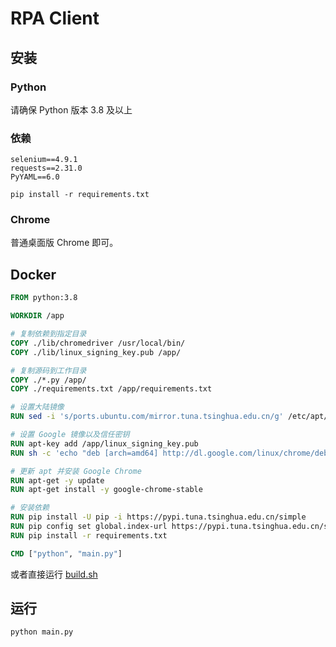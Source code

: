 # RPA Client

## 安装

### Python

请确保 Python 版本 3.8 及以上

### 依赖

```
selenium==4.9.1
requests==2.31.0
PyYAML==6.0
```

```shell
pip install -r requirements.txt
```

### Chrome

普通桌面版 Chrome 即可。

## Docker

```dockerfile
FROM python:3.8

WORKDIR /app

# 复制依赖到指定目录
COPY ./lib/chromedriver /usr/local/bin/
COPY ./lib/linux_signing_key.pub /app/

# 复制源码到工作目录
COPY ./*.py /app/
COPY ./requirements.txt /app/requirements.txt

# 设置大陆镜像
RUN sed -i 's/ports.ubuntu.com/mirror.tuna.tsinghua.edu.cn/g' /etc/apt/sources.list

# 设置 Google 镜像以及信任密钥
RUN apt-key add /app/linux_signing_key.pub
RUN sh -c 'echo "deb [arch=amd64] http://dl.google.com/linux/chrome/deb/ stable main" >> /etc/apt/sources.list.d/google-chrome.list'

# 更新 apt 并安装 Google Chrome
RUN apt-get -y update
RUN apt-get install -y google-chrome-stable

# 安装依赖
RUN pip install -U pip -i https://pypi.tuna.tsinghua.edu.cn/simple
RUN pip config set global.index-url https://pypi.tuna.tsinghua.edu.cn/simple
RUN pip install -r requirements.txt

CMD ["python", "main.py"]
```

或者直接运行 [build.sh](build.sh)

## 运行

```shell
python main.py
```